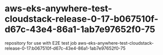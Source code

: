 # aws-eks-anywhere-test-cloudstack-release-0-17-b067510f-d67c-43e4-86a1-1ab7e97652f0-75
repository for use with E2E test job aws-eks-anywhere-test-cloudstack-release-0-17:b067510f-d67c-43e4-86a1-1ab7e97652f0-75
